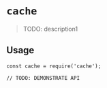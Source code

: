 # `cache`

> TODO: description1

## Usage

```
const cache = require('cache');

// TODO: DEMONSTRATE API
```
